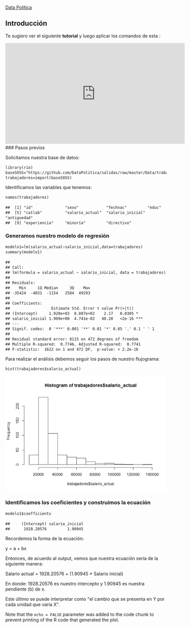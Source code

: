 [Data
Política](https://www.youtube.com/channel/UCjsP5ejsSyUchRl2oA96J3A)

Introducción
------------

Te sugiero ver el siguiente **tutorial** y luego aplicar los comandos de
esta :

<iframe width="560" height="315" src="https://www.youtube.com/embed/-p02G7NXlSk" frameborder="0" allow="accelerometer; autoplay; encrypted-media; gyroscope; picture-in-picture" allowfullscreen>
</iframe>
### Pasos previos

Solicitamos nuestra base de datos:

    library(rio)
    baseSOSS="https://github.com/DataPolitica/salidas/raw/master/Data/trabajadores.sav"
    trabajadores=import(baseSOSS)

Identificamos las variables que tenemos:

    names(trabajadores)

    ##  [1] "id"              "sexo"            "fechnac"         "educ"           
    ##  [5] "catlab"          "salario_actual"  "salario_inicial" "antiguedad"     
    ##  [9] "experiencia"     "minoría"         "directivo"

### Generamos nuestro modelo de regresión

    modelo1=lm(salario_actual~salario_inicial,data=trabajadores)
    summary(modelo1)

    ## 
    ## Call:
    ## lm(formula = salario_actual ~ salario_inicial, data = trabajadores)
    ## 
    ## Residuals:
    ##    Min     1Q Median     3Q    Max 
    ## -35424  -4031  -1154   2584  49293 
    ## 
    ## Coefficients:
    ##                  Estimate Std. Error t value Pr(>|t|)    
    ## (Intercept)     1.928e+03  8.887e+02    2.17   0.0305 *  
    ## salario_inicial 1.909e+00  4.741e-02   40.28   <2e-16 ***
    ## ---
    ## Signif. codes:  0 '***' 0.001 '**' 0.01 '*' 0.05 '.' 0.1 ' ' 1
    ## 
    ## Residual standard error: 8115 on 472 degrees of freedom
    ## Multiple R-squared:  0.7746, Adjusted R-squared:  0.7741 
    ## F-statistic:  1622 on 1 and 472 DF,  p-value: < 2.2e-16

Para realizar el análisis debemos seguir los pasos de nuestro
flujograma:

    hist(trabajadores$salario_actual)

![](regresion_lineal_simple_files/figure-markdown_strict/unnamed-chunk-4-1.png)

### Identificamos los coeficientes y construimos la ecuación

    modelo1$coefficients

    ##     (Intercept) salario_inicial 
    ##      1928.20576         1.90945

Recordemos la forma de la ecuación:

y = a + bx

Entonces, de acuerdo al output, vemos que nuestra ecuación sería de la
siguiente manera:

Salario actual = 1928.20576 + (1.90945 \* Salario inicial)

En donde: 1928.20576 es nuestro intercepto y 1.90945 es nuestra
pendiente (b) de x.

Este último se puede interpretar como "el cambio que se presenta en Y
por cada unidad que varía X".

Note that the `echo = FALSE` parameter was added to the code chunk to
prevent printing of the R code that generated the plot.
